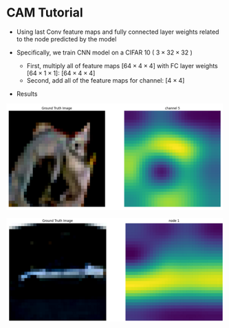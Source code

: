 # CAM Tutorial 

- Using last Conv feature maps and fully connected layer weights related to the node predicted by the model

- Specifically, we train CNN model on a CIFAR $10$ ( $3 \times 32 \times 32$ )
  - First, multiply all of feature maps $[64 \times 4 \times 4]$ with FC layer weights $[64 \times 1 \times 1]$: $[64 \times 4 \times 4]$
  - Second, add all of the feature maps for channel: $[4 \times 4]$
  
 
- Results

<p align="center">
<img src='./result.png'>
</p>

<p align="center">
<img src='./result2.png'>
</p>
